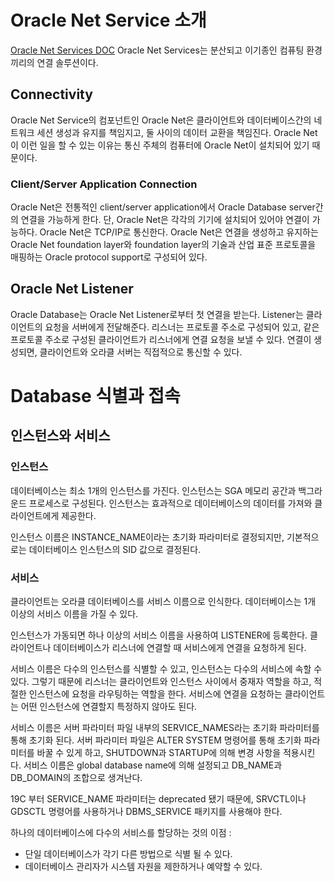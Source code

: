 
# Oracle Net Service 소개

[Oracle Net Services DOC](https://docs.oracle.com/en/database/oracle/oracle-database/19/netag/introducing-oracle-net-services.html#GUID-7A30E150-8CB3-44BA-8966-FC8F28C1638B)
Oracle Net Services는 분산되고 이기종인 컴퓨팅 환경끼리의 연결 솔루션이다.

## Connectivity
Oracle Net Service의 컴포넌트인 Oracle Net은 클라이언트와 데이터베이스간의 네트워크 세션 생성과 유지를 책임지고, 둘 사이의 데이터 교환을 책임진다. Oracle Net이 이런 일을 할 수 있는 이유는 통신 주체의 컴퓨터에 Oracle Net이 설치되어 있기 때문이다.

### Client/Server Application Connection
Oracle Net은 전통적인 client/server application에서 Oracle Database server간의 연결을 가능하게 한다. 단, Oracle Net은 각각의 기기에 설치되어 있어야 연결이 가능하다. Oracle Net은 TCP/IP로 통신한다. Oracle Net은 연결을 생성하고 유지하는 Oracle Net foundation layer와 foundation layer의 기술과 산업 표준 프로토콜을 매핑하는  Oracle protocol support로 구성되어 있다.

## Oracle Net Listener
Oracle Database는 Oracle Net Listener로부터 첫 연결을 받는다. Listener는 클라이언트의 요청을 서버에게 전달해준다. 리스너는 프로토콜 주소로 구성되어 있고, 같은 프로토콜 주소로 구성된 클라이언트가 리스너에게 연결 요청을 보낼 수 있다. 연결이 생성되면, 클라이언트와 오라클 서버는 직접적으로 통신할 수 있다.

# Database 식별과 접속
## 인스턴스와 서비스
### 인스턴스
데이터베이스는 최소 1개의 인스턴스를 가진다. 인스턴스는 SGA 메모리 공간과 백그라운드 프로세스로 구성된다. 인스턴스는 효과적으로 데이터베이스의 데이터를 가져와 클라이언트에게 제공한다. 

인스턴스 이름은 INSTANCE_NAME이라는 초기화 파라미터로 결정되지만, 기본적으로는 데이터베이스 인스턴스의 SID 값으로 결정된다.

### 서비스
클라이언트는 오라클 데이터베이스를 서비스 이름으로 인식한다. 데이터베이스는 1개 이상의 서비스 이름을 가질 수 있다.

인스턴스가 가동되면 하나 이상의 서비스 이름을 사용하여 LISTENER에 등록한다. 클라이언트나 데이터베이스가 리스너에 연결할 때 서비스에게 연결을 요청하게 된다.

서비스 이름은 다수의 인스턴스를 식별할 수 있고, 인스턴스는 다수의 서비스에 속할 수 있다. 그렇기 때문에 리스너는 클라이언트와 인스턴스 사이에서 중재자 역할을 하고, 적절한 인스턴스에 요청을 라우팅하는 역할을 한다. 서비스에 연결을 요청하는 클라이언트는 어떤 인스턴스에 연결할지 특정하지 않아도 된다.

서비스 이름은 서버 파라미터 파일 내부의 SERVICE_NAMES라는 초기화 파라미터를 통해 초기화 된다. 서버 파라미터 파일은 ALTER SYSTEM 명령어를 통해 초기화 파라미터를 바꿀 수 있게 하고, SHUTDOWN과 STARTUP에 의해 변경 사항을 적용시킨다. 서비스 이름은 global database name에 의해 설정되고 DB_NAME과 DB_DOMAIN의 조합으로 생겨난다.

19C 부터 SERVICE_NAME 파라미터는 deprecated 됐기 때문에, SRVCTL이나 GDSCTL 명령어를 사용하거나 DBMS_SERVICE 패키지를 사용해야 한다.

하나의 데이터베이스에 다수의 서비스를 할당하는 것의 이점 :
- 단일 데이터베이스가 각기 다른 방법으로 식별 될 수 있다.
- 데이터베이스 관리자가 시스템 자원을 제한하거나 예약할 수 있다. 

